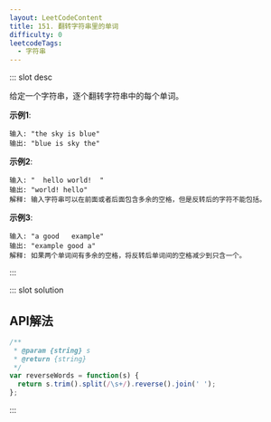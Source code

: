```yaml
---
layout: LeetCodeContent
title: 151. 翻转字符串里的单词
difficulty: 0
leetcodeTags:
  - 字符串
---
```



::: slot desc

给定一个字符串，逐个翻转字符串中的每个单词。

**示例1**:

```
输入: "the sky is blue"
输出: "blue is sky the"
```

**示例2**:

```
输入: "  hello world!  "
输出: "world! hello"
解释: 输入字符串可以在前面或者后面包含多余的空格，但是反转后的字符不能包括。
```

**示例3**:

```
输入: "a good   example"
输出: "example good a"
解释: 如果两个单词间有多余的空格，将反转后单词间的空格减少到只含一个。
```
:::


::: slot solution

## API解法

```javascript
/**
 * @param {string} s
 * @return {string}
 */
var reverseWords = function(s) {
  return s.trim().split(/\s+/).reverse().join(' ');
};

```

:::